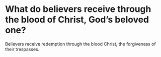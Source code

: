 # What do believers receive through the blood of Christ, God’s beloved one?

Believers receive redemption through the blood Christ, the forgiveness of their trespasses.
